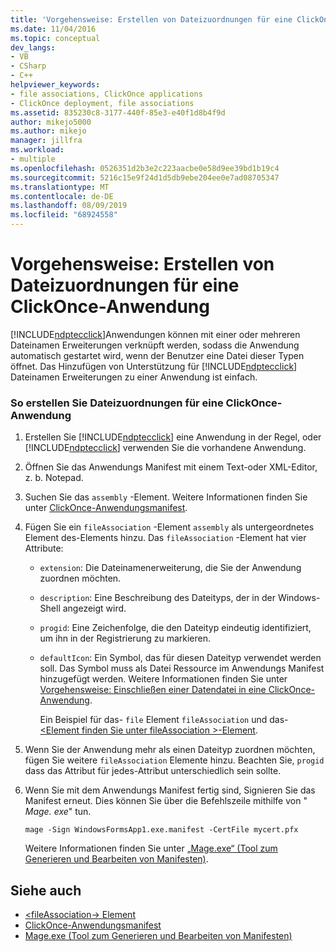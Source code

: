```yaml
---
title: 'Vorgehensweise: Erstellen von Dateizuordnungen für eine ClickOnce-Anwendung | Microsoft-Dokumentation'
ms.date: 11/04/2016
ms.topic: conceptual
dev_langs:
- VB
- CSharp
- C++
helpviewer_keywords:
- file associations, ClickOnce applications
- ClickOnce deployment, file associations
ms.assetid: 835230c8-3177-440f-85e3-e40f1d8b4f9d
author: mikejo5000
ms.author: mikejo
manager: jillfra
ms.workload:
- multiple
ms.openlocfilehash: 0526351d2b3e2c223aacbe0e58d9ee39bd1b19c4
ms.sourcegitcommit: 5216c15e9f24d1d5db9ebe204ee0e7ad08705347
ms.translationtype: MT
ms.contentlocale: de-DE
ms.lasthandoff: 08/09/2019
ms.locfileid: "68924558"
---
```

# <a name="how-to-create-file-associations-for-a-clickonce-application"></a>Vorgehensweise: Erstellen von Dateizuordnungen für eine ClickOnce-Anwendung
[!INCLUDE[ndptecclick](../deployment/includes/ndptecclick_md.md)]Anwendungen können mit einer oder mehreren Dateinamen Erweiterungen verknüpft werden, sodass die Anwendung automatisch gestartet wird, wenn der Benutzer eine Datei dieser Typen öffnet. Das Hinzufügen von Unterstützung für [!INCLUDE[ndptecclick](../deployment/includes/ndptecclick_md.md)] Dateinamen Erweiterungen zu einer Anwendung ist einfach.

### <a name="to-create-file-associations-for-a-clickonce-application"></a>So erstellen Sie Dateizuordnungen für eine ClickOnce-Anwendung

1. Erstellen Sie [!INCLUDE[ndptecclick](../deployment/includes/ndptecclick_md.md)] eine Anwendung in der Regel, oder [!INCLUDE[ndptecclick](../deployment/includes/ndptecclick_md.md)] verwenden Sie die vorhandene Anwendung.

2. Öffnen Sie das Anwendungs Manifest mit einem Text-oder XML-Editor, z. b. Notepad.

3. Suchen Sie das `assembly` -Element. Weitere Informationen finden Sie unter [ClickOnce-Anwendungsmanifest](../deployment/clickonce-application-manifest.md).

4. Fügen Sie ein `fileAssociation` -Element `assembly` als untergeordnetes Element des-Elements hinzu. Das `fileAssociation` -Element hat vier Attribute:

   - `extension`: Die Dateinamenerweiterung, die Sie der Anwendung zuordnen möchten.

   - `description`: Eine Beschreibung des Dateityps, der in der Windows-Shell angezeigt wird.

   - `progid`: Eine Zeichenfolge, die den Dateityp eindeutig identifiziert, um ihn in der Registrierung zu markieren.

   - `defaultIcon`: Ein Symbol, das für diesen Dateityp verwendet werden soll. Das Symbol muss als Datei Ressource im Anwendungs Manifest hinzugefügt werden. Weitere Informationen finden Sie unter [Vorgehensweise: Einschließen einer Datendatei in eine ClickOnce-Anwendung](../deployment/how-to-include-a-data-file-in-a-clickonce-application.md).

     Ein Beispiel für das- `file` Element `fileAssociation` und das- [ \<Element finden Sie unter fileAssociation >-Element](../deployment/fileassociation-element-clickonce-application.md).

5. Wenn Sie der Anwendung mehr als einen Dateityp zuordnen möchten, fügen Sie weitere `fileAssociation` Elemente hinzu. Beachten Sie, `progid` dass das Attribut für jedes-Attribut unterschiedlich sein sollte.

6. Wenn Sie mit dem Anwendungs Manifest fertig sind, Signieren Sie das Manifest erneut. Dies können Sie über die Befehlszeile mithilfe von " *Mage. exe*" tun.

    `mage -Sign WindowsFormsApp1.exe.manifest -CertFile mycert.pfx`

    Weitere Informationen finden Sie unter [„Mage.exe“ (Tool zum Generieren und Bearbeiten von Manifesten)](/dotnet/framework/tools/mage-exe-manifest-generation-and-editing-tool).

## <a name="see-also"></a>Siehe auch
- [\<fileAssociation-> Element](../deployment/fileassociation-element-clickonce-application.md)
- [ClickOnce-Anwendungsmanifest](../deployment/clickonce-application-manifest.md)
- [Mage.exe (Tool zum Generieren und Bearbeiten von Manifesten)](/dotnet/framework/tools/mage-exe-manifest-generation-and-editing-tool)